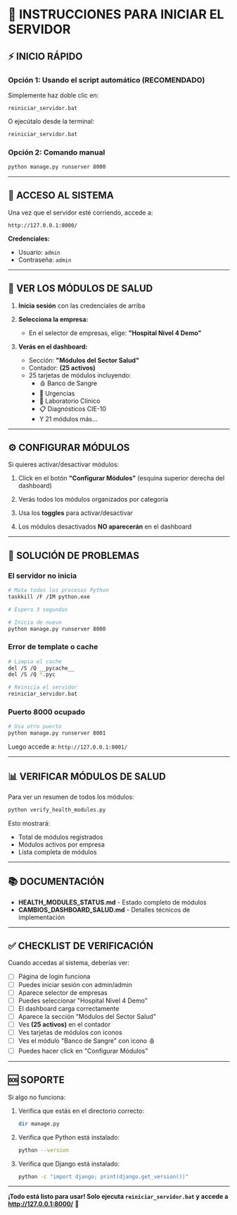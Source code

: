 # 🚀 INSTRUCCIONES PARA INICIAR EL SERVIDOR

## ⚡ INICIO RÁPIDO

### Opción 1: Usando el script automático (RECOMENDADO)

Simplemente haz doble clic en:
```
reiniciar_servidor.bat
```

O ejecútalo desde la terminal:
```bash
reiniciar_servidor.bat
```

### Opción 2: Comando manual

```bash
python manage.py runserver 8000
```

---

## 📍 ACCESO AL SISTEMA

Una vez que el servidor esté corriendo, accede a:

```
http://127.0.0.1:8000/
```

**Credenciales:**
- Usuario: `admin`
- Contraseña: `admin`

---

## 🏥 VER LOS MÓDULOS DE SALUD

1. **Inicia sesión** con las credenciales de arriba

2. **Selecciona la empresa:**
   - En el selector de empresas, elige: **"Hospital Nivel 4 Demo"**

3. **Verás en el dashboard:**
   - Sección: **"Módulos del Sector Salud"**
   - Contador: **(25 activos)**
   - 25 tarjetas de módulos incluyendo:
     * 🩸 Banco de Sangre
     * 🏥 Urgencias
     * 🔬 Laboratorio Clínico
     * 📋 Diagnósticos CIE-10
     * Y 21 módulos más...

---

## ⚙️ CONFIGURAR MÓDULOS

Si quieres activar/desactivar módulos:

1. Click en el botón **"Configurar Módulos"** (esquina superior derecha del dashboard)

2. Verás todos los módulos organizados por categoría

3. Usa los **toggles** para activar/desactivar

4. Los módulos desactivados **NO aparecerán** en el dashboard

---

## 🐛 SOLUCIÓN DE PROBLEMAS

### El servidor no inicia

```bash
# Mata todos los procesos Python
taskkill /F /IM python.exe

# Espera 3 segundos

# Inicia de nuevo
python manage.py runserver 8000
```

### Error de template o cache

```bash
# Limpia el cache
del /S /Q __pycache__
del /S /Q *.pyc

# Reinicia el servidor
reiniciar_servidor.bat
```

### Puerto 8000 ocupado

```bash
# Usa otro puerto
python manage.py runserver 8001
```

Luego accede a: `http://127.0.0.1:8001/`

---

## 📊 VERIFICAR MÓDULOS DE SALUD

Para ver un resumen de todos los módulos:

```bash
python verify_health_modules.py
```

Esto mostrará:
- Total de módulos registrados
- Módulos activos por empresa
- Lista completa de módulos

---

## 📚 DOCUMENTACIÓN

- **HEALTH_MODULES_STATUS.md** - Estado completo de módulos
- **CAMBIOS_DASHBOARD_SALUD.md** - Detalles técnicos de implementación

---

## ✅ CHECKLIST DE VERIFICACIÓN

Cuando accedas al sistema, deberías ver:

- [ ] Página de login funciona
- [ ] Puedes iniciar sesión con admin/admin
- [ ] Aparece selector de empresas
- [ ] Puedes seleccionar "Hospital Nivel 4 Demo"
- [ ] El dashboard carga correctamente
- [ ] Aparece la sección "Módulos del Sector Salud"
- [ ] Ves **(25 activos)** en el contador
- [ ] Ves tarjetas de módulos con iconos
- [ ] Ves el módulo "Banco de Sangre" con icono 🩸
- [ ] Puedes hacer click en "Configurar Módulos"

---

## 🆘 SOPORTE

Si algo no funciona:

1. Verifica que estás en el directorio correcto:
   ```bash
   dir manage.py
   ```

2. Verifica que Python está instalado:
   ```bash
   python --version
   ```

3. Verifica que Django está instalado:
   ```bash
   python -c "import django; print(django.get_version())"
   ```

---

**¡Todo está listo para usar! Solo ejecuta `reiniciar_servidor.bat` y accede a http://127.0.0.1:8000/** 🎉
